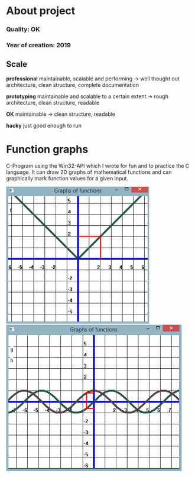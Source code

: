 # About project
### Quality: **OK**
### Year of creation: 2019

## Scale
**professional**
maintainable, scalable and performing -> well thought out architecture, clean structure, complete documentation

**prototyping**
maintainable and scalable to a certain extent -> rough architecture, clean structure, readable

**OK**
maintainable -> clean structure, readable

**hacky**
just good enough to run

# Function graphs
C-Program using the Win32-API which I wrote for fun and to practice the C language. It can draw 2D graphs of mathematical functions and can graphically mark function values for a given input.

![image of GUI compiled with the function 'absolute value'](readme-img/function-graphs-abs.PNG)
![image of GUI compiled with the functions 'sinus' and 'cosinus'](readme-img/function-graphs-trig.PNG)
